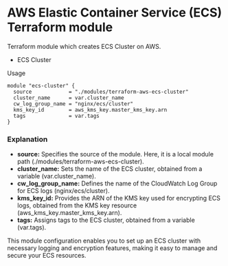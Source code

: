 # AWS Elastic Container Service (ECS) Terraform module

Terraform module which creates ECS Cluster on AWS.

- ECS Cluster

Usage
```
module "ecs-cluster" {
  source            = "./modules/terraform-aws-ecs-cluster"
  cluster_name      = var.cluster_name
  cw_log_group_name = "nginx/ecs/cluster"
  kms_key_id        = aws_kms_key.master_kms_key.arn
  tags              = var.tags
}
```

### Explanation

- **source:** Specifies the source of the module. Here, it is a local module path (./modules/terraform-aws-ecs-cluster).
- **cluster_name:** Sets the name of the ECS cluster, obtained from a variable (var.cluster_name).
- **cw_log_group_name:** Defines the name of the CloudWatch Log Group for ECS logs (nginx/ecs/cluster).
- **kms_key_id:** Provides the ARN of the KMS key used for encrypting ECS logs, obtained from the KMS key resource (aws_kms_key.master_kms_key.arn).
- **tags:** Assigns tags to the ECS cluster, obtained from a variable (var.tags).

This module configuration enables you to set up an ECS cluster with necessary logging and encryption features, making it easy to manage and secure your ECS resources.